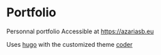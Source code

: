 # Portfolio

Personnal portfolio
Accessible at https://azariasb.eu

Uses [hugo](https://gohugo.io/) with the customized theme [coder](https://themes.gohugo.io/themes/hugo-coder/)
